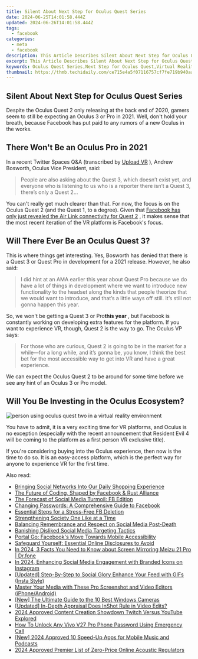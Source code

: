```yaml
---
title: Silent About Next Step for Oculus Quest Series
date: 2024-06-25T14:01:58.444Z
updated: 2024-06-26T14:01:58.444Z
tags:
  - facebook
categories:
  - meta
  - facebook
description: This Article Describes Silent About Next Step for Oculus Quest Series
excerpt: This Article Describes Silent About Next Step for Oculus Quest Series
keywords: Oculus Quest Series,Next Step for Oculus Quest,Virtual Reality Updates,Oculus Quest Technology Advancements,Future of VR Gaming,Oculus Quest Series Launch Information,VR Headset Innovations 2023
thumbnail: https://thmb.techidaily.com/ce715e4a5f07116757cf7fe719b940aadd98801d018a43c3249d3a4866964b88.jpg
---
```


## Silent About Next Step for Oculus Quest Series

 Despite the Oculus Quest 2 only releasing at the back end of 2020, gamers seem to still be expecting an Oculus 3 or Pro in 2021\. Well, don't hold your breath, because Facebook has put paid to any rumors of a new Oculus in the works.

## There Won't Be an Oculus Pro in 2021

 In a recent Twitter Spaces Q&A (transcribed by [Upload VR](https://uploadvr.com/facebook-oculus-quest-pro/) ), Andrew Bosworth, Oculus Vice President, said:

> People are also asking about the Quest 3, which doesn’t exist yet, and everyone who is listening to us who is a reporter there isn’t a Quest 3, there’s only a Quest 2...

 You can't really get much clearer than that. For now, the focus is on the Oculus Quest 2 (and the Quest 1, to a degree). Given that [Facebook has only just revealed the Air Link connectivity for Quest 2](https://www.makeuseof.com/oculus-quest-2-wireless-air-link/) , it makes sense that the most recent iteration of the VR platform is Facebook's focus.

## Will There Ever Be an Oculus Quest 3?

 This is where things get interesting. Yes, Bosworth has denied that there is a Quest 3 or Quest Pro in development for a 2021 release. However, he also said:

> I did hint at an AMA earlier this year about Quest Pro because we do have a lot of things in development where we want to introduce new functionality to the headset along the kinds that people theorize that we would want to introduce, and that’s a little ways off still. It’s still not gonna happen this year.

 So, we won't be getting a Quest 3 or Pro**this year** , but Facebook is constantly working on developing extra features for the platform. If you want to experience VR, though, Quest 2 is the way to go. The Oculus VP says:

> For those who are curious, Quest 2 is going to be in the market for a while—for a long while, and it’s gonna be, you know, I think the best bet for the most accessible way to get into VR and have a great experience.

 We can expect the Oculus Quest 2 to be around for some time before we see any hint of an Oculus 3 or Pro model.

## Will You Be Investing in the Oculus Ecosystem?

![person using oculus quest two in a virtual reality environment](https://static1.makeuseofimages.com/wordpress/wp-content/uploads/2021/04/person-using-oculus-quest-two-in-a-virtual-reality-environment.png)

 You have to admit, it is a very exciting time for VR platforms, and Oculus is no exception (especially with the recent announcement that Resident Evil 4 will be coming to the platform as a first person VR exclusive title).

 If you're considering buying into the Oculus experience, then now is the time to do so. It is an easy-access platform, which is the perfect way for anyone to experience VR for the first time.


<ins class="adsbygoogle"
     style="display:block"
     data-ad-format="autorelaxed"
     data-ad-client="ca-pub-7571918770474297"
     data-ad-slot="1223367746"></ins>



<ins class="adsbygoogle"
     style="display:block"
     data-ad-client="ca-pub-7571918770474297"
     data-ad-slot="8358498916"
     data-ad-format="auto"
     data-full-width-responsive="true"></ins>

<span class="atpl-alsoreadstyle">Also read:</span>
<div><ul>
<li><a href="https://facebook.techidaily.com/bringing-social-networks-into-our-daily-shopping-experience/"><u>Bringing Social Networks Into Our Daily Shopping Experience</u></a></li>
<li><a href="https://facebook.techidaily.com/the-future-of-coding-shaped-by-facebook-and-rust-alliance/"><u>The Future of Coding, Shaped by Facebook & Rust Alliance</u></a></li>
<li><a href="https://facebook.techidaily.com/the-forecast-of-social-media-turmoil-fb-edition/"><u>The Forecast of Social Media Turmoil: FB Edition</u></a></li>
<li><a href="https://facebook.techidaily.com/changing-passwords-a-comprehensive-guide-to-facebook/"><u>Changing Passwords: A Comprehensive Guide to Facebook</u></a></li>
<li><a href="https://facebook.techidaily.com/essential-steps-for-a-stress-free-fb-deletion/"><u>Essential Steps for a Stress-Free FB Deletion</u></a></li>
<li><a href="https://facebook.techidaily.com/strengthening-society-one-like-at-a-time/"><u>Strengthening Society One Like at a Time</u></a></li>
<li><a href="https://facebook.techidaily.com/balancing-remembrance-and-respect-on-social-media-post-death/"><u>Balancing Remembrance and Respect on Social Media Post-Death</u></a></li>
<li><a href="https://facebook.techidaily.com/banishing-disliked-social-media-targeting-tactics/"><u>Banishing Disliked Social Media Targeting Tactics</u></a></li>
<li><a href="https://facebook.techidaily.com/portal-go-facebooks-move-towards-mobile-accessibility/"><u>Portal Go: Facebook's Move Towards Mobile Accessibility</u></a></li>
<li><a href="https://facebook.techidaily.com/safeguard-yourself-essential-online-disclosures-to-avoid/"><u>Safeguard Yourself: Essential Online Disclosures to Avoid</u></a></li>
<li><a href="https://screen-mirror.techidaily.com/in-2024-3-facts-you-need-to-know-about-screen-mirroring-meizu-21-pro-drfone-by-drfone-android/"><u>In 2024, 3 Facts You Need to Know about Screen Mirroring Meizu 21 Pro | Dr.fone</u></a></li>
<li><a href="https://instagram-video-recordings.techidaily.com/in-2024-enhancing-social-media-engagement-with-branded-icons-on-instagram/"><u>In 2024, Enhancing Social Media Engagement with Branded Icons on Instagram</u></a></li>
<li><a href="https://instagram-videos.techidaily.com/updated-step-by-step-to-social-glory-enhance-your-feed-with-gifs-insta-style/"><u>[Updated] Step-By-Step to Social Glory  Enhance Your Feed with GIFs (Insta Style)</u></a></li>
<li><a href="https://extra-information.techidaily.com/master-your-media-with-these-pro-screenshot-and-video-editors-iphoneandroid/"><u>Master Your Media with These Pro Screenshot and Video Editors (iPhone/Android)</u></a></li>
<li><a href="https://screen-capture.techidaily.com/new-the-ultimate-guide-to-the-10-best-windows-cameras/"><u>[New] The Ultimate Guide to the 10 Best Windows Cameras</u></a></li>
<li><a href="https://some-knowledge.techidaily.com/updated-in-depth-appraisal-does-inshot-rule-in-video-edits/"><u>[Updated] In-Depth Appraisal  Does InShot Rule in Video Edits?</u></a></li>
<li><a href="https://extra-tips.techidaily.com/2024-approved-content-creation-showdown-twitch-versus-youtube-explored/"><u>2024 Approved  Content Creation Showdown  Twitch Versus YouTube Explored</u></a></li>
<li><a href="https://android-unlock.techidaily.com/how-to-unlock-any-vivo-v27-pro-phone-password-using-emergency-call-by-drfone-android/"><u>How To Unlock Any Vivo V27 Pro Phone Password Using Emergency Call</u></a></li>
<li><a href="https://vp-tips.techidaily.com/new-2024-approved-10-speed-up-apps-for-mobile-music-and-podcasts/"><u>[New] 2024 Approved  10 Speed-Up Apps for Mobile Music and Podcasts</u></a></li>
<li><a href="https://audio-editing.techidaily.com/2024-approved-premier-list-of-zero-price-online-acoustic-regulators/"><u>2024 Approved Premier List of Zero-Price Online Acoustic Regulators</u></a></li>
</ul></div>
